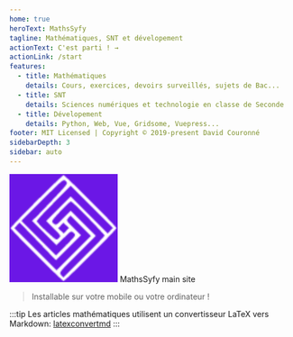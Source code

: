 ```yaml
---
home: true
heroText: MathsSyfy
tagline: Mathématiques, SNT et dévelopement
actionText: C'est parti ! →
actionLink: /start
features:
  - title: Mathématiques
    details: Cours, exercices, devoirs surveillés, sujets de Bac...
  - title: SNT
    details: Sciences numériques et technologie en classe de Seconde
  - title: Dévelopement
    details: Python, Web, Vue, Gridsome, Vuepress...
footer: MIT Licensed | Copyright © 2019-present David Couronné
sidebarDepth: 3
sidebar: auto
---
```


![Image](android-chrome-192x192.png) MathsSyfy main site

> Installable sur votre mobile ou votre ordinateur !

:::tip
Les articles mathématiques utilisent un convertisseur LaTeX vers Markdown: [latexconvertmd](https://latexconvertmd.netlify.com/)
:::